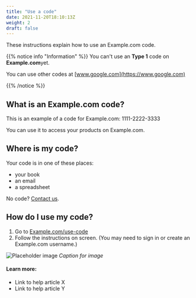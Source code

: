 ```yaml
---
title: "Use a code"
date: 2021-11-20T18:10:13Z
weight: 2
draft: false
---
```


These instructions explain how to use an Example.com code.

{{% notice info "Information" %}}
You can't use an **Type 1** code on **Example.com**yet.

You can use other codes at [www.google.com](https://www.google.com)

{{% /notice %}}

## What is an Example.com code?

This is an example of a code for Example.com: 1111-2222-3333

You can use it to access your products on Example.com.

## Where is my code?

Your code is in one of these places:

- your book
- an email
- a spreadsheet

No code? [Contact us](www.google.com).

## How do I use my code?

1. Go to [Example.com/use-code](https://Example.com/use-code)
2. Follow the instructions on screen. (You may need to sign in or create an Example.com username.)

![Placeholder image](https://placehold.co/600x400)
*Caption for image*

#### Learn more:

- Link to help article X
- Link to help article Y
